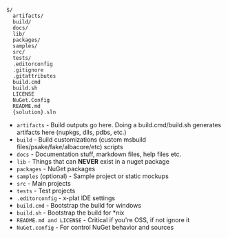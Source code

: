```
$/
  artifacts/
  build/
  docs/
  lib/
  packages/
  samples/
  src/
  tests/
  .editorconfig
  .gitignore
  .gitattributes
  build.cmd
  build.sh
  LICENSE
  NuGet.Config
  README.md
  {solution}.sln
```

- `artifacts` - Build outputs go here. Doing a build.cmd/build.sh generates artifacts here (nupkgs, dlls, pdbs, etc.)
- `build` - Build customizations (custom msbuild files/psake/fake/albacore/etc) scripts
- `docs` - Documentation stuff, markdown files, help files etc.
- `lib` - Things that can **NEVER** exist in a nuget package
- `packages` - NuGet packages
- `samples` (optional) - Sample project or static mockups
- `src` - Main projects
- `tests` - Test projects
- `.editorconfig` - x-plat IDE settings
- `build.cmd` - Bootstrap the build for windows
- `build.sh` - Bootstrap the build for *nix
- `README.md and LICENSE` - Critical if you're OSS, if not ignore it
- `NuGet.config` - For control NuGet behavior and sources